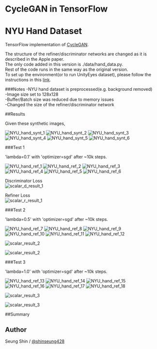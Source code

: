 # CycleGAN in TensorFlow
# NYU Hand Dataset

TensorFlow implementation of [CycleGAN](https://arxiv.org/abs/1612.07828).

The structure of the refiner/discriminator networks are changed as it is described in the Apple paper.  
The only code added in this version is ./data/hand_data.py.  
Rest of the code runs in the same way as the original version.  
To set up the environment(or to run UnityEyes dataset), please follow the instructions in this [link](https://github.com/carpedm20/simulated-unsupervised-tensorflow).

###Notes
-NYU hand dataset is preprocessed(e.g. background removed)  
-Image size set to 128x128  
-Buffer/Batch size was reduced due to memory issues  
-Changed the size of the refiner/discriminator network

##Results

Given these synthetic images,

![NYU_hand_synt_1](./results/synt_1.png)
![NYU_hand_synt_2](./results/synt_2.png)
![NYU_hand_synt_3](./results/synt_3.png)
![NYU_hand_synt_4](./results/synt_4.png)
![NYU_hand_synt_5](./results/synt_5.png)
![NYU_hand_synt_6](./results/synt_6.png)

###Test 1

'lambda=0.1' with 'optimizer=sgd' after ~10k steps.  

![NYU_hand_ref_1](./results/refined_1.png)
![NYU_hand_ref_2](./results/refined_2.png)
![NYU_hand_ref_3](./results/refined_3.png)
![NYU_hand_ref_4](./results/refined_4.png)
![NYU_hand_ref_5](./results/refined_5.png)
![NYU_hand_ref_6](./results/refined_6.png)

Discriminator Loss  
![scalar_d_result_1](./results/scalar_discrim_result_1.png)

Refiner Loss  
![scalar_r_result_1](./results/scalar_refine_result_1.png)

###Test 2

'lambda=0.5' with 'optimizer=sgd' after ~10k steps.  

![NYU_hand_ref_7](./results/refined_1.1.png)
![NYU_hand_ref_8](./results/refined_2.1.png)
![NYU_hand_ref_9](./results/refined_3.1.png)
![NYU_hand_ref_10](./results/refined_4.1.png)
![NYU_hand_ref_11](./results/refined_5.1.png)
![NYU_hand_ref_12](./results/refined_6.1.png)

![scalar_result_2](./results/scalar_discrim_result_2.png)

![scalar_result_2](./results/scalar_refine_result_2.png)

###Test 3

'lambda=1.0' with 'optimizer=sgd' after ~10k steps.  

![NYU_hand_ref_13](./results/refined_1.2.png)
![NYU_hand_ref_14](./results/refined_2.2.png)
![NYU_hand_ref_15](./results/refined_3.2.png)
![NYU_hand_ref_16](./results/refined_4.2.png)
![NYU_hand_ref_17](./results/refined_5.2.png)
![NYU_hand_ref_18](./results/refined_6.2.png)

![scalar_result_3](./results/scalar_discrim_result_3.png)

![scalar_result_3](./results/scalar_refine_result_3.png)

##Summary


## Author

Seung Shin / [@shinseung428](http://shinseung428.github.io)


